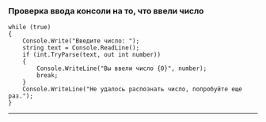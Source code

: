 ### Проверка ввода консоли на то, что ввели число

```
while (true)
{
    Console.Write("Введите число: ");
    string text = Console.ReadLine();
    if (int.TryParse(text, out int number))
    {
        Console.WriteLine("Вы ввели число {0}", number);
        break;
    }
    Console.WriteLine("Не удалось распознать число, попробуйте еще раз.");
}
```
---
